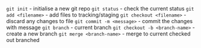 `git init` - initialise a new git repo
`git status` - check the current status
`git add <filename>` - add files to tracking/staging
`git checkout <filename>` - discard any changes to file
`git commit -m <message>` - commit the changes with message
`git branch` - current branch
`git checkout -b <branch-name>` - create a new branch
`git merge <branch-name>` - merge <branch-name> to current checked out branched